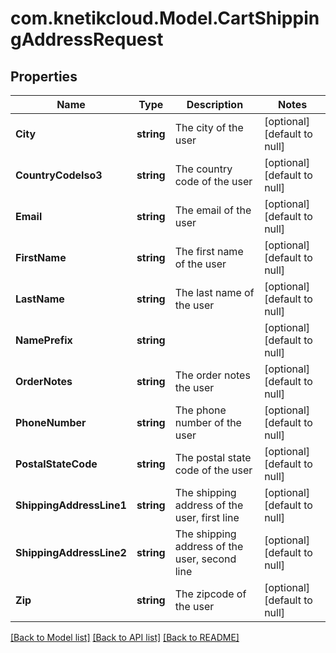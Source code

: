 # com.knetikcloud.Model.CartShippingAddressRequest
## Properties

Name | Type | Description | Notes
------------ | ------------- | ------------- | -------------
**City** | **string** | The city of the user | [optional] [default to null]
**CountryCodeIso3** | **string** | The country code of the user | [optional] [default to null]
**Email** | **string** | The email of the user | [optional] [default to null]
**FirstName** | **string** | The first name of the user | [optional] [default to null]
**LastName** | **string** | The last name of the user | [optional] [default to null]
**NamePrefix** | **string** |  | [optional] [default to null]
**OrderNotes** | **string** | The order notes the user | [optional] [default to null]
**PhoneNumber** | **string** | The phone number of the user | [optional] [default to null]
**PostalStateCode** | **string** | The postal state code of the user | [optional] [default to null]
**ShippingAddressLine1** | **string** | The shipping address of the user, first line | [optional] [default to null]
**ShippingAddressLine2** | **string** | The shipping address of the user, second line | [optional] [default to null]
**Zip** | **string** | The zipcode of the user | [optional] [default to null]

[[Back to Model list]](../README.md#documentation-for-models) [[Back to API list]](../README.md#documentation-for-api-endpoints) [[Back to README]](../README.md)

